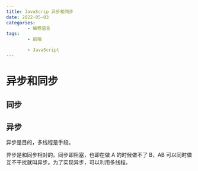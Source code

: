 ```yaml
---
title: JavaScrip 异步和同步
date: 2022-05-03
categories:
        - 编程语言
tags:
        - 前端

        - JavaScript
---
```


# 异步和同步

## 同步

## 异步

异步是目的，多线程是手段。

异步是和同步相对的。同步即阻塞，也即在做 A 的时候做不了 B，AB 可以同时做互不干扰就叫异步。为了实现异步，可以利用多线程。
